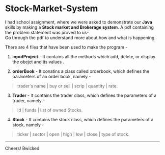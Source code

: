 # Stock-Market-System

I had school assignment, where we were asked to demonstrate our **Java** skills by making a **Stock market and Brokerage system**.
A pdf containing the problem statement was proved to us- <br>
Go through the pdf to understand more about how and what is happening.

There are 4 files that have been used to make the program -

1. **inputProject** - It contains all the methods which add, delete, or display the obejct and its values .


2. **orderBook** - It conatins a class called orderbook, which defines the parameters of an order book, namely -  
  > trader's name | buy or sell | scrip | quantity | rate.
  
  
3. **Trader** - It contains the trader class, which defines the parameters of a trader, namely -
  > id | funds | list of owned Stocks.
  
  
4. **Stock** - It contains the stock class, which defines the parameters of a stock, namely - 
  > ticker | sector | open | high | low | close | type of stock.


---
Cheers!
Bwicked

